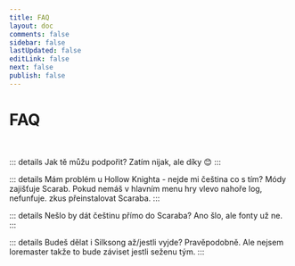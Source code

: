 ```yaml
---
title: FAQ
layout: doc 
comments: false
sidebar: false
lastUpdated: false
editLink: false
next: false
publish: false
---
```

<h1>FAQ</h1> <br />

::: details Jak tě můžu podpořit?
Zatím nijak, ale díky :blush:
:::

::: details Mám problém u Hollow Knighta - nejde mi čeština co s tím?
Módy zajišťuje Scarab. Pokud nemáš v hlavním menu hry vlevo nahoře log, nefunfuje. zkus přeinstalovat Scaraba.
:::

::: details Nešlo by dát češtinu přímo do Scaraba?
Ano šlo, ale fonty už ne.
:::

::: details Budeš dělat i Silksong až/jestli vyjde?
Pravěpodobně. Ale nejsem loremaster takže to bude záviset jestli seženu tým.
:::

